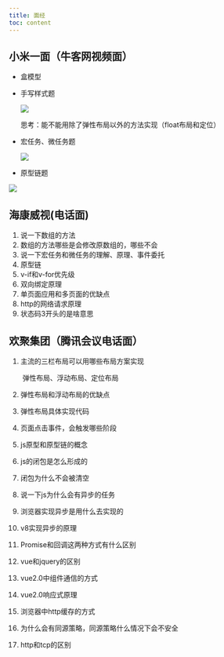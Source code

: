 ```yaml
---
title: 面经
toc: content
---
```


## 小米一面（牛客网视频面）

* 盒模型

* 手写样式题

  ![](https://gitee.com/gybsl/image-upload/raw/master/image_docs/image-20221102124838700.png)

  思考：能不能用除了弹性布局以外的方法实现（float布局和定位）

* 宏任务、微任务题

  ![](https://gitee.com/gybsl/image-upload/raw/master/image_docs/image-20221102124738202.png)

* 原型链题

![](https://gitee.com/gybsl/image-upload/raw/master/image_docs/image-20221102125020836.png)



## 海康威视(电话面)

1. 说一下数组的方法
2. 数组的方法哪些是会修改原数组的，哪些不会
3. 说一下宏任务和微任务的理解、原理、事件委托
4. 原型链
5. v-if和v-for优先级
6. 双向绑定原理
7. 单页面应用和多页面的优缺点
8. http的网络请求原理
9. 状态码3开头的是啥意思



## 欢聚集团（腾讯会议电话面）

1. 主流的三栏布局可以用哪些布局方案实现

   ​	弹性布局、浮动布局、定位布局

2. 弹性布局和浮动布局的优缺点

3. 弹性布局具体实现代码

4. 页面点击事件，会触发哪些阶段

5. js原型和原型链的概念

6. js的闭包是怎么形成的

7. 闭包为什么不会被清空

8. 说一下js为什么会有异步的任务

9. 浏览器实现异步是用什么去实现的

10. v8实现异步的原理

11. Promise和回调这两种方式有什么区别

12. vue和jquery的区别

13. vue2.0中组件通信的方式

14. vue2.0响应式原理

15. 浏览器中http缓存的方式

16. 为什么会有同源策略，同源策略什么情况下会不安全

17. http和tcp的区别

